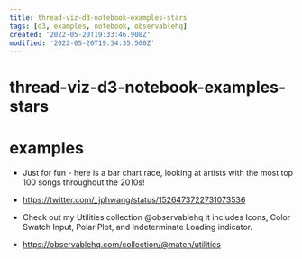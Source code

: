 ```yaml
---
title: thread-viz-d3-notebook-examples-stars
tags: [d3, examples, notebook, observablehq]
created: '2022-05-20T19:33:46.908Z'
modified: '2022-05-20T19:34:35.500Z'
---
```


# thread-viz-d3-notebook-examples-stars

# examples

- Just for fun - here is a bar chart race, looking at artists with the most top 100 songs throughout the 2010s!
- https://twitter.com/_jphwang/status/1526473722731073536

- Check out my Utilities collection @observablehq it includes Icons, Color Swatch Input, Polar Plot, and Indeterminate Loading indicator.
- https://observablehq.com/collection/@mateh/utilities
